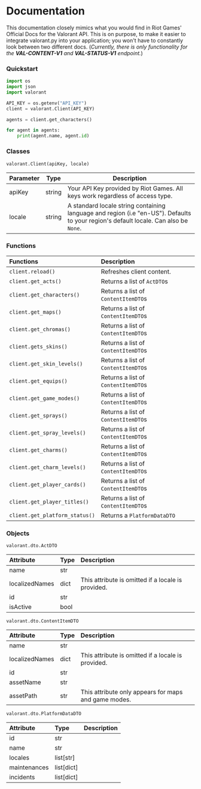 # Documentation

This documentation closely mimics what you would find in Riot Games' Official Docs for the Valorant API. This is on purpose, to make it easier to integrate valorant.py into your application; you won't have to constantly look between two different docs. (*Currently, there is only functionality for the **VAL-CONTENT-V1** and **VAL-STATUS-V1** endpoint.*)

### Quickstart 

```python
import os
import json
import valorant

API_KEY = os.getenv("API_KEY")
client = valorant.Client(API_KEY)

agents = client.get_characters()

for agent in agents:
	print(agent.name, agent.id)
```

### Classes

`valorant.Client(apiKey, locale)`

| Parameter | Type   | Description                                                                                                    |
|-----------|--------|----------------------------------------------------------------------------------------------------------------|
| apiKey    | string | Your API Key provided by Riot Games. All keys work regardless of access type.                                  |
| locale    | string | A standard locale string containing language and region (i.e "en-US"). Defaults to your region's default locale. Can also be `None`. |

### Functions

| Functions                      | Description                         |
|:-------------------------------|:------------------------------------|  
| `client.reload()`              | Refreshes client content.           |
| `client.get_acts()`            | Returns a list of `ActDTO`s         |
| `client.get_characters()`      | Returns a list of `ContentItemDTO`s |
| `client.get_maps()`            | Returns a list of `ContentItemDTO`s |
| `client.get_chromas()`         | Returns a list of `ContentItemDTO`s |
| `client.gets_skins()`          | Returns a list of `ContentItemDTO`s |
| `client.get_skin_levels()`     | Returns a list of `ContentItemDTO`s |
| `client.get_equips()`          | Returns a list of `ContentItemDTO`s |
| `client.get_game_modes()`      | Returns a list of `ContentItemDTO`s |
| `client.get_sprays()`          | Returns a list of `ContentItemDTO`s |
| `client.get_spray_levels()`    | Returns a list of `ContentItemDTO`s |
| `client.get_charms()`          | Returns a list of `ContentItemDTO`s |
| `client.get_charm_levels()`    | Returns a list of `ContentItemDTO`s |
| `client.get_player_cards()`    | Returns a list of `ContentItemDTO`s |
| `client.get_player_titles()`   | Returns a list of `ContentItemDTO`s |
| `client.get_platform_status()` | Returns a `PlatformDataDTO`         |

### Objects

`valorant.dto.ActDTO`

| Attribute      | Type | Description                                        |
|:---------------|:-----|:---------------------------------------------------|
| name           | str  |                                                    |
| localizedNames | dict | This attribute is omitted if a locale is provided. |
| id             | str  |                                                    |
| isActive       | bool |                                                    |

`valorant.dto.ContentItemDTO`

| Attribute      | Type | Description                                          |
|:---------------|:-----|:-----------------------------------------------------|
| name           | str  |                                                      |
| localizedNames | dict | This attribute is omitted if a locale is provided.   |
| id             | str  |                                                      |
| assetName      | str  |                                                      |
| assetPath      | str  | This attribute only appears for maps and game modes. |

`valorant.dto.PlatformDataDTO`

| Attribute      | Type              | Description   |
|:---------------|:------------------|:--------------|
| id             | str               |               |
| name           | str               |               |
| locales        | list[str]         |               |
| maintenances   | list[dict]        |               |
| incidents      | list[dict]        |               |
